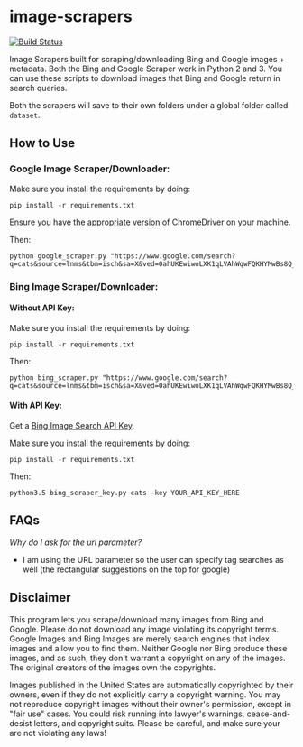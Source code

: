 # image-scrapers

[![Build Status](https://travis-ci.org/rushilsrivastava/image-scrapers.svg?branch=master)](https://travis-ci.org/rushilsrivastava/image-scrapers)

Image Scrapers built for scraping/downloading Bing and Google images + metadata. Both the Bing and Google Scraper work in Python 2 and 3. You can use these scripts to download images that Bing and Google return in search queries.

Both the scrapers will save to their own folders under a global folder called `dataset`.

## How to Use

### Google Image Scraper/Downloader:

Make sure you install the requirements by doing:

    pip install -r requirements.txt

Ensure you have the [appropriate version](https://sites.google.com/a/chromium.org/chromedriver/downloads) of ChromeDriver on your machine.

Then:

    python google_scraper.py "https://www.google.com/search?q=cats&source=lnms&tbm=isch&sa=X&ved=0ahUKEwiwoLXK1qLVAhWqwFQKHYMwBs8Q_AUICigB"

### Bing Image Scraper/Downloader:

#### Without API Key:

Make sure you install the requirements by doing:

    pip install -r requirements.txt

Then:

    python bing_scraper.py "https://www.google.com/search?q=cats&source=lnms&tbm=isch&sa=X&ved=0ahUKEwiwoLXK1qLVAhWqwFQKHYMwBs8Q_AUICigB"


#### With API Key:

Get a [Bing Image Search API Key](https://azure.microsoft.com/en-us/services/cognitive-services/bing-image-search-api/).

Make sure you install the requirements by doing:

    pip install -r requirements.txt

Then:

    python3.5 bing_scraper_key.py cats -key YOUR_API_KEY_HERE


## FAQs

*Why do I ask for the url parameter?*
 - I am using the URL parameter so the user can specify tag searches as well (the rectangular suggestions on the top for google)

## Disclaimer

This program lets you scrape/download many images from Bing and Google. Please do not download any image violating its copyright terms. Google Images and Bing Images are merely search engines that index images and allow you to find them. Neither Google nor Bing produce these images, and as such, they don't warrant a copyright on any of the images. The original creators of the images own the copyrights.

Images published in the United States are automatically copyrighted by their owners, even if they do not explicitly carry a copyright warning. You may not reproduce copyright images without their owner's permission, except in "fair use" cases. You could risk running into lawyer's warnings, cease-and-desist letters, and copyright suits. Please be careful, and make sure your are not violating any laws!
